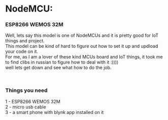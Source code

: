 # NodeMCU:
### ESP8266 WEMOS 32M

<p>
Well, lets say this model is one of NodeMCUs and it is pretty good for IoT things and project.<br>
This model can be kind of hard to figure out how to set it up and updload your code on it.<br>
For me, as I am a lover of these kind MCUs board and IoT things, it took me to find clibs in russian 
to figure how to deal with it :))))<br>
well lets get down and see what how to do the job.<br>
</p>
<br>

### Things you need
<p>
1 - ESP8266 WEMOS 32M <br>
2 - micro usb cable <br>
3 - a smart phone with blynk app installed on it <br>
</p>

